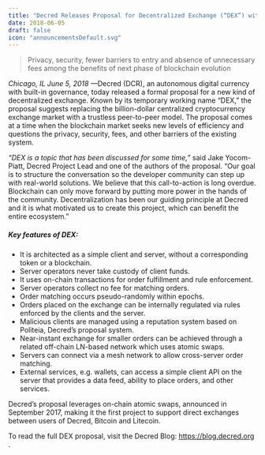 ```yaml
---
title: "Decred Releases Proposal for Decentralized Exchange (“DEX”) with Eye toward Disrupting Billion-Dollar Exchange Market"
date: 2018-06-05
draft: false
icon: "announcementsDefault.svg"
---
```


>Privacy, security, fewer barriers to entry and absence of unnecessary fees among the benefits of next phase of blockchain evolution

                  

*Chicago, IL June 5, 2018* —Decred (DCR), an autonomous digital currency with built-in governance, today released a formal proposal for a new kind of decentralized exchange. Known by its temporary working name “DEX,” the proposal suggests replacing the billion-dollar centralized cryptocurrency exchange market with a trustless peer-to-peer model. The proposal comes at a time when the blockchain market seeks new levels of efficiency and questions the privacy, security, fees, and other barriers of the existing system.

_“DEX is a topic that has been discussed for some time,”_ said Jake Yocom-Piatt, Decred Project Lead and one of the authors of the proposal. “Our goal is to structure the conversation so the developer community can step up with real-world solutions. We believe that this call-to-action is long overdue. Blockchain can only move forward by putting more power in the hands of the community. Decentralization has been our guiding principle at Decred and it is what motivated us to create this project, which can benefit the entire ecosystem.”

##### Key features of DEX: 

  + It is architected as a simple client and server, without a corresponding token or a blockchain.
  + Server operators never take custody of client funds.
  + It uses on-chain transactions for order fulfillment and rule enforcement.
  + Server operators collect no fee for matching orders.
  + Order matching occurs pseudo-randomly within epochs.
  + Orders placed on the exchange can be internally regulated via rules enforced by the clients and the server.
  + Malicious clients are managed using a reputation system based on Politeia, Decred’s proposal system.
  + Near-instant exchange for smaller orders can be achieved through a related off-chain LN-based network which uses atomic swaps.
  + Servers can connect via a mesh network to allow cross-server order matching.
  + External services, e.g. wallets, can access a simple client API on the server that provides a data feed, ability to place orders, and other services.

Decred’s proposal leverages on-chain atomic swaps, announced in September 2017, making it the first project to support direct exchanges between users of Decred, Bitcoin and Litecoin.

To read the full DEX proposal, visit the Decred Blog: https://blog.decred.org .


